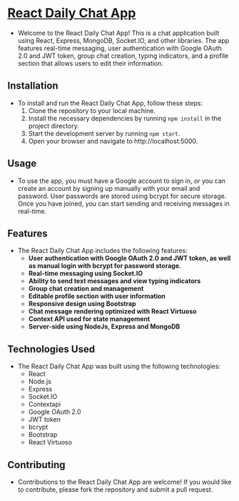 # [React Daily Chat App](https://daily-chat-aqi4.onrender.com)
- Welcome to the React Daily Chat App! This is a chat application built using React, Express, MongoDB, Socket.IO, and other libraries. The app features real-time messaging, user authentication with Google OAuth 2.0 and JWT token, group chat creation, typing indicators, and a profile section that allows users to edit their information.

## Installation
- To install and run the React Daily Chat App, follow these steps:
  1. Clone the repository to your local machine.
  2. Install the necessary dependencies by running `npm install` in the project directory.
  3. Start the development server by running `npm start`.
  4. Open your browser and navigate to http://localhost:5000.

## Usage
 - To use the app, you must have a Google account to sign in, or you can create an account by signing up manually with your email and password. User passwords are stored using bcrypt for secure storage. Once you have joined, you can start sending and receiving messages in real-time.

## Features
- The React Daily Chat App includes the following features:
  * **User authentication with Google OAuth 2.0 and JWT token, as well as manual login with bcrypt for password storage.**
  * **Real-time messaging using Socket.IO**
  * **Ability to send text messages and view typing indicators**
  * **Group chat creation and management**
  * **Editable profile section with user information**
  * **Responsive design using Bootstrap**
  * **Chat message rendering optimized with React Virtuoso**
  * **Context API used for state management**
  * **Server-side using NodeJs, Express and MongoDB**

## Technologies Used
- The React Daily Chat App was built using the following technologies:
  * React
  * Node.js
  * Express
  * Socket.IO
  * Contextapi
  * Google OAuth 2.0
  * JWT token
  * bcrypt
  * Bootstrap
  * React Virtuoso
 
## Contributing
- Contributions to the React Daily Chat App are welcome! If you would like to contribute, please fork the repository and submit a pull request.
